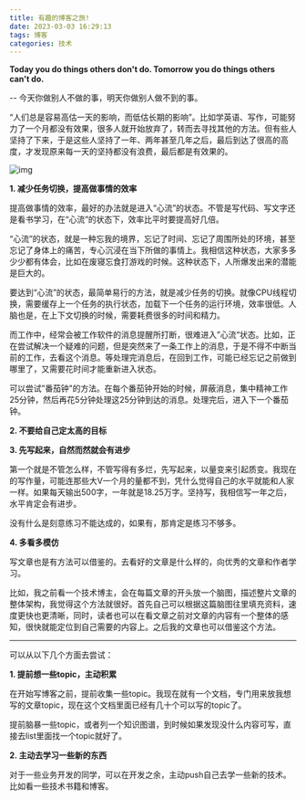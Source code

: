```yaml
---
title: 有趣的博客之旅!
date: 2023-03-03 16:29:13
tags: 博客
categories: 技术
---
```


**Today you do things others don't do. Tomorrow you do things others can't do.**

-- 今天你做别人不做的事，明天你做别人做不到的事。

“人们总是容易高估一天的影响，而低估长期的影响”。比如学英语、写作，可能努力了一个月都没有效果，很多人就开始放弃了，转而去寻找其他的方法。但有些人坚持了下来，于是这些人坚持了一年、两年甚至几年之后，最后到达了很高的高度，才发现原来每一天的坚持都没有浪费，最后都是有效果的。

![img](https://pic3.zhimg.com/v2-7d7797fce1c20e4dce47ecc3454b0de4_r.jpg?source=1940ef5c)

**1. 减少任务切换，提高做事情的效率**

提高做事情的效率，最好的办法就是进入“心流”的状态。不管是写代码、写文字还是看书学习，在“心流”的状态下，效率比平时要提高好几倍。

“心流”的状态，就是一种忘我的境界，忘记了时间、忘记了周围所处的环境，甚至忘记了身体上的痛苦，专心沉浸在当下所做的事情上。我相信这种状态，大家多多少少都有体会，比如在废寝忘食打游戏的时候。这种状态下，人所爆发出来的潜能是巨大的。

要达到“心流”的状态，最简单易行的方法，就是减少任务的切换。就像CPU线程切换，需要缓存上一个任务的执行状态，加载下一个任务的运行环境，效率很低。人脑也是，在上下文切换的时候，需要耗费很多的时间和精力。

而工作中，经常会被工作软件的消息提醒所打断，很难进入”心流“状态。比如，正在尝试解决一个疑难的问题，但是突然来了一条工作上的消息，于是不得不中断当前的工作，去看这个消息。等处理完消息后，在回到工作，可能已经忘记之前做到哪里了，又需要花时间才能重新进入状态。

可以尝试”番茄钟"的方法。在每个番茄钟开始的时候，屏蔽消息，集中精神工作25分钟，然后再花5分钟处理这25分钟到达的消息。处理完后，进入下一个番茄钟。

**2. 不要给自己定太高的目标**

**3. 先写起来，自然而然就会有进步**

第一个就是不管怎么样，不管写得有多烂，先写起来，以量变来引起质变。我现在的写作量，可能连那些大V一个月的量都不到，凭什么觉得自己的水平就能和人家一样。如果每天输出500字，一年就是18.25万字。坚持写，我相信写一年之后，水平肯定会有进步。

没有什么是刻意练习不能达成的，如果有，那肯定是练习不够多。

**4. 多看多模仿**

写文章也是有方法可以借鉴的。去看好的文章是什么样的，向优秀的文章和作者学习。

比如，我之前看一个技术博主，会在每篇文章的开头放一个脑图，描述整片文章的整体架构，我觉得这个方法就很好。首先自己可以根据这篇脑图往里填充资料，速度更快也更清晰，同时，读者也可以在看文章之前对文章的内容有一个整体的感知，很快就能定位到自己需要的内容上。之后我的文章也可以借鉴这个方法。

------

可以从以下几个方面去尝试：

**1. 提前想一些topic，主动积累**

在开始写博客之前，提前收集一些topic。我现在就有一个文档，专门用来放我想写的文章topic，现在这个文档里面已经有几十个可以写的topic了。

提前脑暴一些topic，或者列一个知识图谱，到时候如果发现没什么内容可写，直接去list里面找一个topic就好了。

**2. 主动去学习一些新的东西**

对于一些业务开发的同学，可以在开发之余，主动push自己去学一些新的技术。比如看一些技术书籍和博客。

